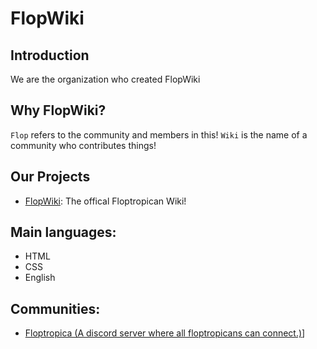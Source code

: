 # FlopWiki

## Introduction

We are the organization who created FlopWiki

## Why FlopWiki?

`Flop` refers to the community and members in this!
`Wiki` is the name of a community who contributes things!

## Our Projects

- [FlopWiki](https://github.com/FlopWiki-Official/FlopWiki): The offical Floptropican Wiki!

## Main languages:

- HTML
- CSS
- English

## Communities:


- [Floptropica (A discord server where all floptropicans can connect.)](https://discord.gg/tVtqrGm9y4)]
